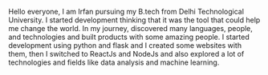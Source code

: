 Hello everyone, I am Irfan pursuing my B.tech from Delhi Technological University. I started development thinking that it was the tool that could help me change the world. In my journey, discovered many languages, people, and technologies and built products with some amazing people. I started development using python and flask and I created some websites with them, then I switched to ReactJs and NodeJs and also explored a lot of technologies and fields like data analysis and machine learning.

<!---
irfan106/irfan106 is a ✨ special ✨ repository because its `README.md` (this file) appears on your GitHub profile.
You can click the Preview link to take a look at your changes.
--->

